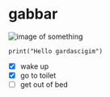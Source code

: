 # gabbar
![image of something](https://media.gq-magazine.co.uk/photos/5d1398faeef921e6e09ff155/4:3/w_1560,h_1170,c_limit/airbus-helicopters-4-gq-3jun15-pr_b.jpg)
```
print("Hello gardascigim")
```
- [x] wake up
- [x] go to toilet
- [ ] get out of bed
